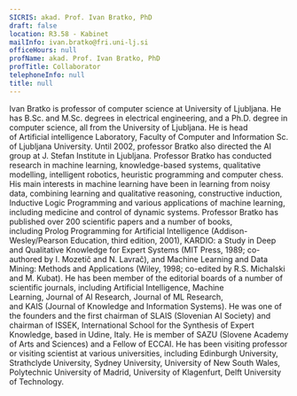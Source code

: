 ```yaml
---
SICRIS: akad. Prof. Ivan Bratko, PhD
draft: false
location: R3.58 - Kabinet
mailInfo: ivan.bratko@fri.uni-lj.si
officeHours: null
profName: akad. Prof. Ivan Bratko, PhD
profTitle: Collaborator
telephoneInfo: null
title: null
---
```



Ivan Bratko is professor of computer science at University of Ljubljana. He has B.Sc. and M.Sc. degrees in electrical engineering, and a Ph.D. degree in computer science, all from the University of Ljubljana. He is head of Artificial intelligence Laboratory, Faculty of Computer and Information Sc. of Ljubljana University. Until 2002, professor Bratko also directed the AI group at J. Stefan Institute in Ljubljana.
Professor Bratko has conducted research in machine learning, knowledge-based systems, qualitative modelling, intelligent robotics, heuristic programming and computer chess. His main interests in machine learning have been in learning from noisy data, combining learning and qualitative reasoning, constructive induction, Inductive Logic Programming and various applications of machine learning, including medicine and control of dynamic systems.
Professor Bratko has published over 200 scientific papers and a number of books, including Prolog Programming for Artificial Intelligence (Addison-Wesley/Pearson Education, third edition, 2001), KARDIO: a Study in Deep and Qualitative Knowledge for Expert Systems (MIT Press, 1989; co-authored by I. Mozetič and N. Lavrač), and Machine Learning and Data Mining: Methods and Applications (Wiley, 1998; co-edited by R.S. Michalski and M. Kubat).
He has been member of the editorial boards of a number of scientific journals, including Artificial Intelligence, Machine Learning, Journal of AI Research, Journal of ML Research, and KAIS (Journal of Knowledge and Information Systems). He was one of the founders and the first chairman of SLAIS (Slovenian AI Society) and chairman of ISSEK, International School for the Synthesis of Expert Knowledge, based in Udine, Italy. He is member of SAZU (Slovene Academy of Arts and Sciences) and a Fellow of ECCAI.
He has been visiting professor or visiting scientist at various universities, including Edinburgh University, Strathclyde University, Sydney University, University of New South Wales, Polytechnic University of Madrid, University of Klagenfurt, Delft University of Technology.